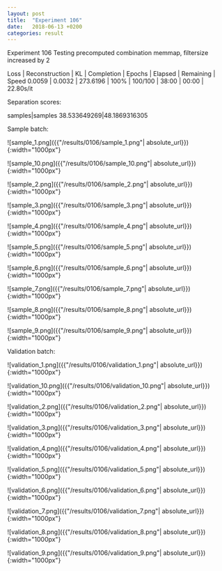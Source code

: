 ```yaml
---
layout: post
title:  "Experiment 106"
date:   2018-06-13 +0200
categories: result
---
```

Experiment 106
Testing precomputed combination memmap, filtersize increased by 2

Loss | Reconstruction | KL | Completion | Epochs | Elapsed | Remaining | Speed
0.0059 | 0.0032 | 273.6196 | 100% | 100/100 | 38:00 | 00:00 | 22.80s/it

Separation scores:

samples|samples
38.533649269|48.1869316305

Sample batch:

![sample_1.png]({{"/results/0106/sample_1.png"| absolute_url}}){:width="1000px"}

![sample_10.png]({{"/results/0106/sample_10.png"| absolute_url}}){:width="1000px"}

![sample_2.png]({{"/results/0106/sample_2.png"| absolute_url}}){:width="1000px"}

![sample_3.png]({{"/results/0106/sample_3.png"| absolute_url}}){:width="1000px"}

![sample_4.png]({{"/results/0106/sample_4.png"| absolute_url}}){:width="1000px"}

![sample_5.png]({{"/results/0106/sample_5.png"| absolute_url}}){:width="1000px"}

![sample_6.png]({{"/results/0106/sample_6.png"| absolute_url}}){:width="1000px"}

![sample_7.png]({{"/results/0106/sample_7.png"| absolute_url}}){:width="1000px"}

![sample_8.png]({{"/results/0106/sample_8.png"| absolute_url}}){:width="1000px"}

![sample_9.png]({{"/results/0106/sample_9.png"| absolute_url}}){:width="1000px"}

Validation batch:

![validation_1.png]({{"/results/0106/validation_1.png"| absolute_url}}){:width="1000px"}

![validation_10.png]({{"/results/0106/validation_10.png"| absolute_url}}){:width="1000px"}

![validation_2.png]({{"/results/0106/validation_2.png"| absolute_url}}){:width="1000px"}

![validation_3.png]({{"/results/0106/validation_3.png"| absolute_url}}){:width="1000px"}

![validation_4.png]({{"/results/0106/validation_4.png"| absolute_url}}){:width="1000px"}

![validation_5.png]({{"/results/0106/validation_5.png"| absolute_url}}){:width="1000px"}

![validation_6.png]({{"/results/0106/validation_6.png"| absolute_url}}){:width="1000px"}

![validation_7.png]({{"/results/0106/validation_7.png"| absolute_url}}){:width="1000px"}

![validation_8.png]({{"/results/0106/validation_8.png"| absolute_url}}){:width="1000px"}

![validation_9.png]({{"/results/0106/validation_9.png"| absolute_url}}){:width="1000px"}
